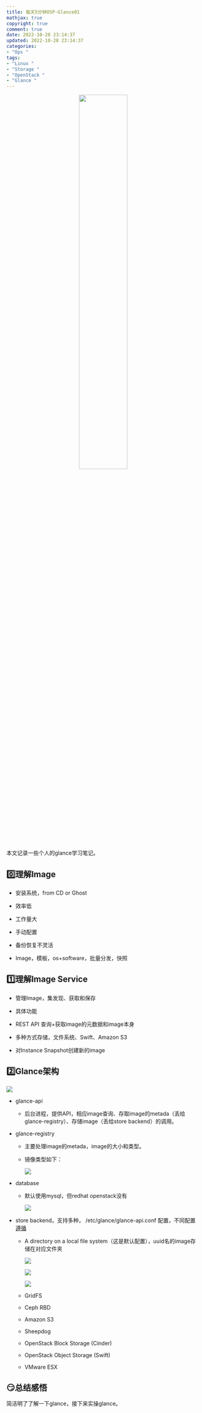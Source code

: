 ```yaml
---
title: 每天5分钟OSP-Glance01
mathjax: true
copyright: true
comment: true
date: 2022-10-28 23:14:37
updated: 2022-10-28 23:14:37
categories:
- "Ops "
tags:
- "Linux "
- "Storage "
- "OpenStack "
- "Glance "
---
```

<center><img src="https://img.madebug.net/m4d3bug/images-of-website/master/blog/20221029000932.png" width=50% /></center>

本文记录一些个人的glance学习笔记。

<!-- more -->

## 0️⃣理解Image

-  安装系统，from CD or Ghost

- 效率低

- 工作量大

- 手动配置

- 备份恢复不灵活 

-  Image，模板，os+software，批量分发，快照

## 1️⃣理解Image Service

- 管理Image，集发现、获取和保存

- 具体功能

- REST API 查询+获取image的元数据和image本身

- 多种方式存储，文件系统、Swift、Amazon S3

- 对Instance Snapshot创建新的image

## 2️⃣Glance架构

![](https://img.madebug.net/m4d3bug/images-of-website/master/blog/20221012181155.png)

- glance-api

  - 后台进程，提供API，相应image查询、存取image的metada（丢给glance-registry）、存储image（丢给store backend）的调用。

- glance-registry

  - 主要处理image的metada，image的大小和类型。

  - 镜像类型如下：

    ![](https://img.madebug.net/m4d3bug/images-of-website/master/blog/20221028214306.png)

- database

  - 默认使用mysql，但redhat openstack没有

    ![](https://img.madebug.net/m4d3bug/images-of-website/master/blog/20221028230918.png)

- store backend，支持多种， /etc/glance/glance-api.conf 配置，不同配置[遵循](http://docs.openstack.org/liberty/config-reference/content/configuring-image-service-backends.html)

  - A directory on a local file system（这是默认配置），uuid名的image存储在对应文件夹

    ![](https://img.madebug.net/m4d3bug/images-of-website/master/blog/20221028231400.png)

    ![](https://img.madebug.net/m4d3bug/images-of-website/master/blog/20221028231302.png)

    ![](https://img.madebug.net/m4d3bug/images-of-website/master/blog/20221028231316.png)

  - GridFS

  - Ceph RBD

  - Amazon S3

  - Sheepdog

  - OpenStack Block Storage (Cinder)

  - OpenStack Object Storage (Swift)

  - VMware ESX

## 😏总结感悟

简洁明了了解一下glance，接下来实操glance。
